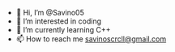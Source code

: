 - 👋 Hi, I’m @Savino05
- 👀 I’m interested in coding
- 🌱 I’m currently learning C++
- 📫 How to reach me savinoscrcll@gmail.com


<!---
Savino05/Savino05 is a ✨ special ✨ repository because its `README.md` (this file) appears on your GitHub profile.
You can click the Preview link to take a look at your changes.
--->
